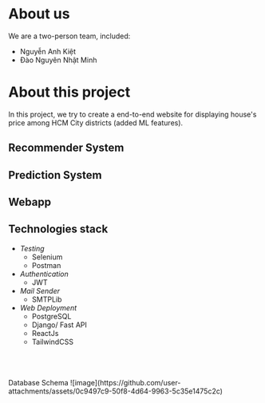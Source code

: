 # About us
We are a two-person team, included:
  <ul>
    <li>
      Nguyễn Anh Kiệt
    </li>
    <li>
      Đào Nguyên Nhật Minh
    </li>
  </ul>
  
# About this project
In this project, we try to create a end-to-end website for displaying house's price among HCM City districts (added ML features).
## Recommender System
## Prediction System
## Webapp
## Technologies stack
  <ul>
    <li>
      <i>Testing</i> 
      <ul>
        <li>
          Selenium
        </li>
        <li>
          Postman
        </li>
      </ul>
    </li>
    <li>
      <i>Authentication</i> 
      <ul>
        <li>
          JWT
        </li>
      </ul>
    </li>
    <li>
      <i>Mail Sender</i> 
      <ul>
        <li>
          SMTPLib
        </li>
      </ul>
    </li>    
    <li>
      <i>Web Deployment</i>
      <ul>
        <li>
          PostgreSQL
        </li>
        <li>
          Django/ Fast API
        </li>
        <li>
          ReactJs
        </li>
        <li>
            TailwindCSS
        </li>
      </ul>
    </li>
  </ul>
</br></br/></br>
Database Schema
![image](https://github.com/user-attachments/assets/0c9497c9-50f8-4d64-9963-5c35e1475c2c)



